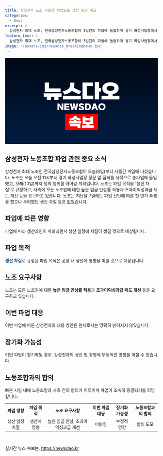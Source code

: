 ```yaml
---
title: 삼성전자 노조 사흘간 파업으로 생산 중단 예고
categories:
  - News
excerpt: >
  삼성전자 최대 노조, 전국삼성전자노동조합이 3일간의 파업에 돌입하며 경기 화성사업장에서 집회를 시작했습니다. 높은 임금 인상과 성과급 제도 개선을 요구하며 모레까지 파업을 이어갈 계획입니다. 사측과의 노력 끼침으로 생산 차질은 우려되지 않았습니다. #삼성전자 #노조파업
feature_text: >
  삼성전자 최대 노조, 전국삼성전자노동조합이 3일간의 파업에 돌입하며 경기 화성사업장에서 집회를 시작했습니다. 높은 임금 인상과 성과급 제도 개선을 요구하며 모레까지 파업을 이어갈 계획입니다. 사측과의 노력 끼침으로 생산 차질은 우려되지 않았습니다. #삼성전자 #노조파업
image: '/assets/img/newsdao_breakingnews.jpg'
---
```


<p><img src="/assets/img/newsdao_breakingnews.jpg" alt="firstkoreanews 속보" /></p>

<h2>삼성전자 노동조합 파업 관련 중요 소식</h2>

<p data-ke-size="size16">삼성전자 최대 노조인 전국삼성전자노동조합이 오늘(8일)부터 사흘간 파업에 나섰습니다. 노조는 오늘 오전 11시부터 경기 화성사업장 정문 앞 집회를 시작으로 총파업에 돌입했고, 모레(10일)까지 쟁의 행위를 이어갈 계획입니다. 노조는 파업 목적을 '생산 차질'로 규정하고, 사측에 모든 노조원에 대한 높은 임금 인상률 적용과 초과이익성과급 제도 개선 등을 요구하고 있습니다. 노조는 지난달 7일에도 파업 선언에 따른 첫 연가 투쟁을 했으나 우려했던 생산 차질 등은 없었습니다.</p>

<h2 data-ke-size="size26">파업에 따른 영향</h2>

<p data-ke-size="size16">파업에 따라 생산라인이 마비되면서 생산 일정에 차질이 생길 것으로 예상됩니다.</p>

<h2 data-ke-size="size26">파업 목적</h2>

<p data-ke-size="size16"><b><span style="color: #1a5490;">생산 차질</span></b>로 규정된 파업 목적은 공장 내 생산에 영향을 미칠 것으로 예상됩니다.</p>

<h2 data-ke-size="size26">노조 요구사항</h2>

<p data-ke-size="size16">노조는 모든 노조원에 대한 <b>높은 임금 인상률 적용</b>과 <b>초과이익성과급 제도 개선</b> 등을 요구하고 있습니다.</p>

<h2 data-ke-size="size26">이번 파업 대응</h2>

<p data-ke-size="size16">이번 파업에 따른 삼성전자의 대응 방안은 현재로서는 명확히 밝혀지지 않았습니다.</p>

<h2 data-ke-size="size26">장기화 가능성</h2>

<p data-ke-size="size16">이번 파업이 장기화될 경우, 삼성전자의 생산 및 경영에 부정적인 영향을 미칠 수 있습니다.</p>

<h2 data-ke-size="size26">노동조합과의 합의</h2>

<p data-ke-size="size16">빠른 시일 내에 노동조합과 사측 간의 합의가 이루어져 파업이 조속히 종결되기를 희망합니다.</p>

<table>
  <tbody>
    <tr>
      <td style="text-align: center; height: 17px;"><b>파업 영향</b></td>
      <td style="text-align: center; height: 17px;"><b>파업 목적</b></td>
      <td style="text-align: center; height: 17px;"><b>노조 요구사항</b></td>
      <td style="text-align: center; height: 17px;"><b>이번 파업 대응</b></td>
      <td style="text-align: center; height: 17px;"><b>장기화 가능성</b></td>
      <td style="text-align: center; height: 17px;"><b>노동조합과의 합의</b></td>
    </tr>
    <tr>
      <td style="text-align: center; height: 17px;">생산 일정 차질</td>
      <td style="text-align: center; height: 17px;">생산에 영향</td>
      <td style="text-align: center; height: 17px;">높은 임금 인상, 초과이익성과급 개선</td>
      <td style="text-align: center; height: 17px;">미밝힘</td>
      <td style="text-align: center; height: 17px;">부정적 영향</td>
      <td style="text-align: center; height: 17px;">합의 도모</td>
    </tr>
  </tbody>
</table>

<p data-ke-size="size16">&nbsp;</p>
실시간 뉴스 속보는, <a href="https://newsdao.kr" rel="dofollow">https://newsdao.kr</a>


